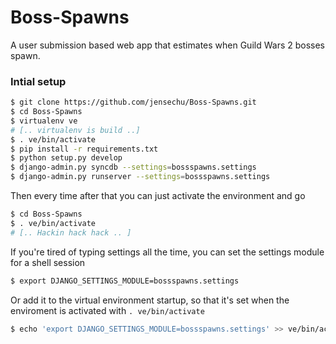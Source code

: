 Boss-Spawns
===========

A user submission based web app that estimates when Guild Wars 2 bosses spawn.

### Intial setup

```bash
$ git clone https://github.com/jensechu/Boss-Spawns.git
$ cd Boss-Spawns
$ virtualenv ve
# [.. virtualenv is build ..]
$ . ve/bin/activate
$ pip install -r requirements.txt
$ python setup.py develop
$ django-admin.py syncdb --settings=bossspawns.settings
$ django-admin.py runserver --settings=bossspawns.settings
```

Then every time after that you can just activate the environment and go

```bash
$ cd Boss-Spawns
$ . ve/bin/activate
# [.. Hackin hack hack .. ]
```

If you're tired of typing settings all the time, you can set the settings module
for a shell session

```bash
$ export DJANGO_SETTINGS_MODULE=bossspawns.settings
```

Or add it to the virtual environment startup, so that it's set when
the enviroment is activated with `. ve/bin/activate`

```bash
$ echo 'export DJANGO_SETTINGS_MODULE=bossspawns.settings' >> ve/bin/activate
```